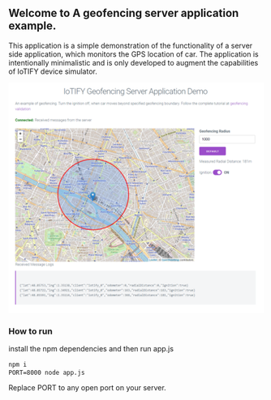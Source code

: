 ## Welcome to A geofencing server application example.

This application is a simple demonstration of the functionality of a server side application, which monitors the GPS location of car. The application is intentionally minimalistic and is only developed to augment the capabilities of IoTIFY device simulator.

![Snapshot](geofencing.PNG)
### How to run

install the npm dependencies and then run app.js

```
npm i
PORT=8000 node app.js

```

Replace PORT to any open port on your server.
